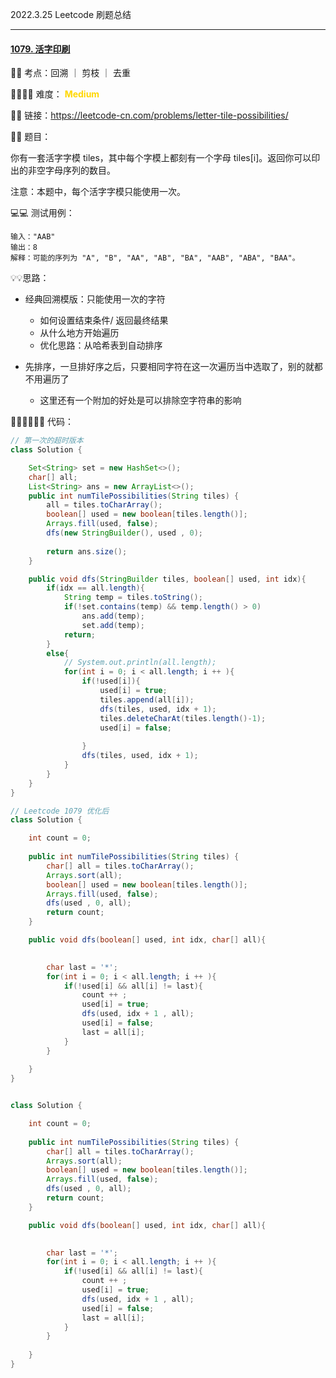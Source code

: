 2022.3.25 Leetcode 刷题总结

---

#### [1079. 活字印刷](https://leetcode-cn.com/problems/letter-tile-possibilities/)

🔑🔑 考点：回溯 ｜ 剪枝 ｜ 去重

🚴‍♀️🚴‍♀️ 难度： <span style = "color:gold; font-weight:bold">Medium</span>

🔗🔗 链接：https://leetcode-cn.com/problems/letter-tile-possibilities/

📖📖 题目：

你有一套活字字模 tiles，其中每个字模上都刻有一个字母 tiles[i]。返回你可以印出的非空字母序列的数目。

注意：本题中，每个活字字模只能使用一次。

💻💻 测试用例：

```
输入："AAB"
输出：8
解释：可能的序列为 "A", "B", "AA", "AB", "BA", "AAB", "ABA", "BAA"。
```

💡💡思路：

- 经典回溯模版：只能使用一次的字符
  - 如何设置结束条件/ 返回最终结果
  - 从什么地方开始遍历
  - 优化思路：从哈希表到自动排序

- 先排序，一旦排好序之后，只要相同字符在这一次遍历当中选取了，别的就都不用遍历了
  - 这里还有一个附加的好处是可以排除空字符串的影响

👩🏻‍💻🧑🏻‍💻 代码：



```Java
// 第一次的超时版本
class Solution {

    Set<String> set = new HashSet<>();
    char[] all;
    List<String> ans = new ArrayList<>();
    public int numTilePossibilities(String tiles) {
        all = tiles.toCharArray();
        boolean[] used = new boolean[tiles.length()];
        Arrays.fill(used, false);
        dfs(new StringBuilder(), used , 0);
        
        return ans.size();
    }

    public void dfs(StringBuilder tiles, boolean[] used, int idx){
        if(idx == all.length){
            String temp = tiles.toString();
            if(!set.contains(temp) && temp.length() > 0)
                ans.add(temp);
                set.add(temp);
            return;
        }
        else{
            // System.out.println(all.length);
            for(int i = 0; i < all.length; i ++ ){
                if(!used[i]){
                    used[i] = true;
                    tiles.append(all[i]);
                    dfs(tiles, used, idx + 1);
                    tiles.deleteCharAt(tiles.length()-1);
                    used[i] = false;
                    
                }
                dfs(tiles, used, idx + 1);
            }
        }
    }
}
```





```Java
// Leetcode 1079 优化后
class Solution {

    int count = 0;
    
    public int numTilePossibilities(String tiles) {
        char[] all = tiles.toCharArray();
        Arrays.sort(all);
        boolean[] used = new boolean[tiles.length()];
        Arrays.fill(used, false);
        dfs(used , 0, all);
        return count;
    }

    public void dfs(boolean[] used, int idx, char[] all){

        
        char last = '*';
        for(int i = 0; i < all.length; i ++ ){
            if(!used[i] && all[i] != last){
                count ++ ;
                used[i] = true;
                dfs(used, idx + 1 , all);
                used[i] = false;
                last = all[i];
            }
        }
        
    }
}
```





```Java

class Solution {

    int count = 0;
    
    public int numTilePossibilities(String tiles) {
        char[] all = tiles.toCharArray();
        Arrays.sort(all);
        boolean[] used = new boolean[tiles.length()];
        Arrays.fill(used, false);
        dfs(used , 0, all);
        return count;
    }

    public void dfs(boolean[] used, int idx, char[] all){

        
        char last = '*';
        for(int i = 0; i < all.length; i ++ ){
            if(!used[i] && all[i] != last){
                count ++ ;
                used[i] = true;
                dfs(used, idx + 1 , all);
                used[i] = false;
                last = all[i];
            }
        }
        
    }
}
```

